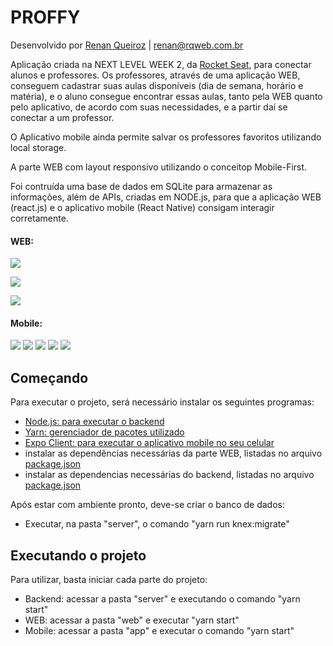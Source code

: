 # PROFFY

Desenvolvido por [Renan Queiroz](https://www.rqweb.com.br) | [renan@rqweb.com.br](mailto:renan@rqweb.com.br)

Aplicação criada na NEXT LEVEL WEEK 2, da [Rocket Seat](https://rocketseat.com.br), para conectar alunos e professores. Os professores, através de uma aplicação WEB, conseguem cadastrar suas aulas disponíveis (dia de semana, horário e matéria), e o aluno consegue encontrar essas aulas, tanto pela WEB quanto pelo aplicativo, de acordo com suas necessidades, e a partir daí se conectar a um professor.

O Aplicativo mobile ainda permite salvar os professores favoritos utilizando local storage.

A parte WEB com layout responsivo utilizando o conceitop Mobile-First. 

Foi contruída uma base de dados em SQLite para armazenar as informações, além de APIs, criadas em NODE.js, para que a aplicação WEB (react.js) e o aplicativo mobile (React Native) consigam interagir corretamente.


#### WEB:

![](/assets/WEB-Home.png)

![](/assets/WEB-Dar_Aulas.png)

![](/assets/WEB-Estudar.png)

#### Mobile:

![](/assets/APP-01.png) ![](/assets/APP-02.png) ![](/assets/APP-03.png) ![](/assets/APP-04.png) ![](/assets/APP-05.png)


## Começando

Para executar o projeto, será necessário instalar os seguintes programas:

- [Node.js: para executar o backend](https://nodejs.org/)
- [Yarn: gerenciador de pacotes utilizado](https://classic.yarnpkg.com/en/docs/install#windows-stable)
- [Expo Client: para executar o aplicativo mobile no seu celular](https://expo.io/)
- instalar as dependências necessárias da parte WEB, listadas no arquivo [package.json](/web/package.json)
- instalar as dependencias necessárias do backend, listadas no arquivo [package.json](/server/package.json)

Após estar com ambiente pronto, deve-se criar o banco de dados:

- Executar, na pasta "server", o comando "yarn run knex:migrate"


## Executando o projeto 

Para utilizar, basta iniciar cada parte do projeto:

- Backend: acessar a pasta "server" e executando o comando "yarn start"
- WEB: acessar a pasta "web" e executar "yarn start"
- Mobile: acessar a pasta "app" e executar o comando "yarn start"